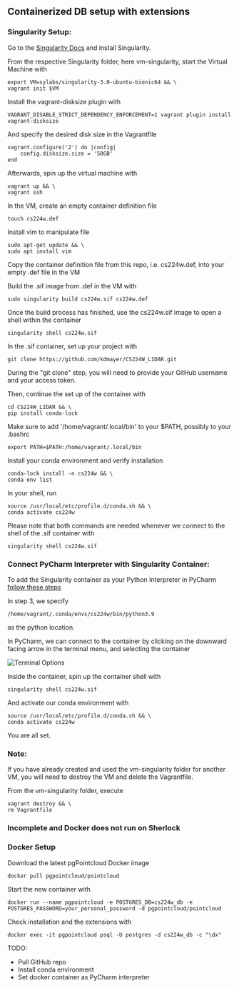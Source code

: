 ## Containerized DB setup with extensions

### Singularity Setup:

Go to the [Singularity Docs](https://docs.sylabs.io/guides/3.0/user-guide/installation.html#install-on-windows-or-mac) and install Singularity.

From the respective Singularity folder, here vm-singularity, start the Virtual Machine with

    export VM=sylabs/singularity-3.0-ubuntu-bionic64 && \
    vagrant init $VM

Install the vagrant-disksize plugin with

    VAGRANT_DISABLE_STRICT_DEPENDENCY_ENFORCEMENT=1 vagrant plugin install vagrant-disksize

And specify the desired disk size in the Vagrantfile

    vagrant.configure('2') do |config|
        config.disksize.size = '50GB'
    end

Afterwards, spin up the virtual machine with

    vagrant up && \
    vagrant ssh

In the VM, create an empty container definition file

    touch cs224w.def

Install vim to manipulate file 

    sudo apt-get update && \
    sudo apt install vim

Copy the container definition file from this repo, i.e. cs224w.def, into your empty .def file in the VM

Build the .sif image from .def in the VM with

    sudo singularity build cs224w.sif cs224w.def

Once the build process has finished, use the cs224w.sif image to open a shell within the container

    singularity shell cs224w.sif

In the .sif container, set up your project with

    git clone https://github.com/kdmayer/CS224W_LIDAR.git

During the "git clone" step, you will need to provide your GitHub username and your access token.

Then, continue the set up of the container with

    cd CS224W_LIDAR && \
    pip install conda-lock

Make sure to add '/home/vagrant/.local/bin' to your $PATH, possibly to your .bashrc

    export PATH=$PATH:/home/vagrant/.local/bin

Install your conda environment and verify installation
    
    conda-lock install -n cs224w && \
    conda env list

In your shell, run

    source /usr/local/etc/profile.d/conda.sh && \
    conda activate cs224w

Please note that both commands are needed whenever we connect to the shell of the .sif container with

    singularity shell cs224w.sif

### Connect PyCharm Interpreter with Singularity Container:

To add the Singularity container as your Python Interpreter in PyCharm [follow these steps](https://www.jetbrains.com/help/pycharm/configuring-remote-interpreters-via-virtual-boxes.html)

In step 3, we specify 

    /home/vagrant/.conda/envs/cs224w/bin/python3.9

as the python location.

In PyCharm, we can connect to the container by clicking on the downward facing arrow in the terminal menu, and selecting the container

![Terminal Options](https://github.com/kdmayer/CS224W_LIDAR/blob/pg_pointcloud_benchmark/assets/images/Terminal.png)

Inside the container, spin up the container shell with 

    singularity shell cs224w.sif

And activate our conda environment with

    source /usr/local/etc/profile.d/conda.sh && \
    conda activate cs224w

You are all set.

### Note:

If you have already created and used the vm-singularity folder for another VM, you will need to destroy the VM and delete the Vagrantfile.

From the vm-singularity folder, execute

    vagrant destroy && \
    rm Vagrantfile

### Incomplete and Docker does not run on Sherlock

### Docker Setup 

Download the latest pgPointcloud Docker image 

    docker pull pgpointcloud/pointcloud

Start the new container with

    docker run --name pgpointcloud -e POSTGRES_DB=cs224w_db -e POSTGRES_PASSWORD=your_personal_password -d pgpointcloud/pointcloud

Check installation and the extensions with

    docker exec -it pgpointcloud psql -U postgres -d cs224w_db -c "\dx"

TODO: 

- Pull GitHub repo
- Install conda environment
- Set docker container as PyCharm interpreter
    